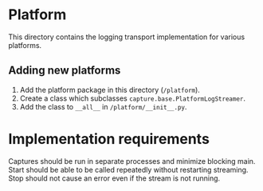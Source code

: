 # Platform

This directory contains the logging transport implementation for various platforms.

## Adding new platforms

1. Add the platform package in this directory (`/platform`).
2. Create a class which subclasses  `capture.base.PlatformLogStreamer`.
3. Add the class to `__all__` in `/platform/__init__.py`.

# Implementation requirements

Captures should be run in separate processes and minimize blocking main.    
Start should be able to be called repeatedly without restarting streaming.  
Stop should not cause an error even if the stream is not running.
